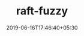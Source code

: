 ---
title: "raft-fuzzy"
date: 2019-06-16T17:46:40+05:30
type: "organisations"
org_name: "HashiCorp"
repo_desc: "Fuzz Testing for the github.com/hashicorp/raft library"
repo_link: https://github.com/hashicorp/raft-fuzzy


---